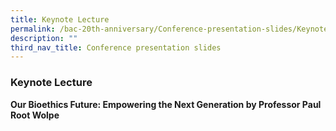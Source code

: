 ```yaml
---
title: Keynote Lecture
permalink: /bac-20th-anniversary/Conference-presentation-slides/Keynote-Lecture
description: ""
third_nav_title: Conference presentation slides
---
```

### **Keynote Lecture**

**Our Bioethics Future: Empowering the Next Generation by Professor Paul Root Wolpe**[](/files/20th%20Anniversary%20Resources/Our%20Bioethics%20Future%20-%20Empowering%20the%20Next%20Generation%20by%20Professor%20Paul%20Root%20Wolpe.pdf)
